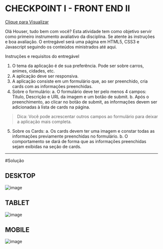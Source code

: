 # CHECKPOINT I - FRONT END II

[Clique para Visualizar](https://htmlpreview.github.io/?https://danmartins09.github.io/Checkpoint-01---Front-end-II/)

Olá Houser, tudo bem com você? 
Esta atividade tem como objetivo servir como primeiro instrumento avaliativo da disciplina. Se atente às instruções e boa avaliação. O entregável será uma página em HTML5, CSS3 e Javascript seguindo os conteúdos ministrados até aqui.

Instruções e requisitos do entregável
1. O tema da aplicação é de sua preferência. Pode ser sobre carros, animes, cidades, etc.
2. A aplicação deve ser responsiva.
3. A aplicação consiste em um formulário que, ao ser preenchido, cria cards com as informações preenchidas.
4. Sobre o formulário: 
    a. O formulário deve ter pelo menos 4 campos: Título, Descrição e URL da imagem e um botão de submit.
    b. Após o preenchimento, ao clicar no botão de submit, as informações devem ser adicionadas à lista de cards na página.

> Dica:
> Você pode acrescentar outros campos ao formulário para deixar a aplicação mais completa.

5. Sobre os Cards:
a. Os cards devem ter uma imagem e constar todas as informações previamente preenchidas no formulário. 
b. O comportamento se dará de forma que as informações preenchidas sejam exibidas na seção de cards.

---
#Solução

## DESKTOP
![image](https://ik.imagekit.io/danmartins/Index_-_Full_-_Generic_Laptop_-_2022-03-20_at_3.11.10_AM_CHjseJHKN.jpg?ik-sdk-version=javascript-1.4.3&updatedAt=1648779316878)

## TABLET

![image](https://ik.imagekit.io/danmartins/Index_-_Full_-_iPad_-_2022-03-20_at_3.11.10_AM_HNXodM6Ll.jpg?ik-sdk-version=javascript-1.4.3&updatedAt=1648779316795)

## MOBILE

![image](https://ik.imagekit.io/danmartins/Index_-_Full_-_iPhone_X_-_2022-03-20_at_3.11.10_AM_i-xGG2ahY.jpg?ik-sdk-version=javascript-1.4.3&updatedAt=16487795958835)
